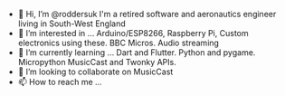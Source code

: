 - 👋 Hi, I’m @roddersuk
I'm a retired software and aeronautics engineer living in South-West England
- 👀 I’m interested in ...
  Arduino/ESP8266,
  Raspberry Pi,
  Custom electronics using these.
  BBC Micros.
  Audio streaming
- 🌱 I’m currently learning ...
  Dart and Flutter.
  Python and pygame.
  Micropython
  MusicCast and Twonky APIs.
- 💞️ I’m looking to collaborate on MusicCast
- 📫 How to reach me ...

<!---
roddersuk/roddersuk is a ✨ special ✨ repository because its `README.md` (this file) appears on your GitHub profile.
You can click the Preview link to take a look at your changes.
--->
